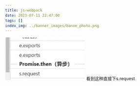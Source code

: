 ```yaml
---
title: js-webpack
date: 2023-07-11 22:47:00
tags: []
index_img: ../banner_images/banne_photo.png
---
```



![](../../images/Pasted%20image%2020230709222759.png)
看到这种直接下s.request
